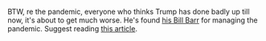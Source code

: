 BTW, re the pandemic, everyone who thinks Trump has done badly up till now, it's about to get much worse. He's found <a href="https://www.npr.org/sections/health-shots/2020/09/04/909348915/president-trumps-new-covid-19-advisor-is-making-public-health-experts-nervous">his Bill Barr</a> for managing the pandemic. Suggest reading <a href="https://www.theatlantic.com/ideas/archive/2020/09/what-young-healthy-people-have-fear-covid-19/616087/">this article</a>. 
